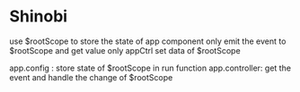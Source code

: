 # Shinobi
use $rootScope to store the state of app
component only emit the event to $rootScope and get value
only appCtrl set data of $rootScope

app.config : store state of $rootScope in run function
app.controller: get the event and handle the change of $rootScope